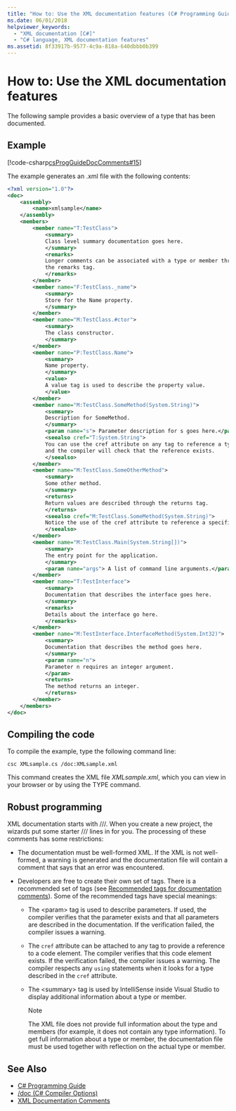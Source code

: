 ```yaml
---
title: "How to: Use the XML documentation features (C# Programming Guide)"
ms.date: 06/01/2018
helpviewer_keywords: 
  - "XML documentation [C#]"
  - "C# language, XML documentation features"
ms.assetid: 8f33917b-9577-4c9a-818a-640dbbb0b399
---
```

# How to: Use the XML documentation features

The following sample provides a basic overview of a type that has been documented.

## Example

[!code-csharp[csProgGuideDocComments#15](~/samples/snippets/csharp/VS_Snippets_VBCSharp/csProgGuideDocComments/CS/DocComments.cs#15)]

The example generates an .xml file with the following contents:

```xml
<?xml version="1.0"?>
<doc>
    <assembly>
        <name>xmlsample</name>
    </assembly>
    <members>
        <member name="T:TestClass">
            <summary>
            Class level summary documentation goes here.
            </summary>
            <remarks>
            Longer comments can be associated with a type or member through
            the remarks tag.
            </remarks>
        </member>
        <member name="F:TestClass._name">
            <summary>
            Store for the Name property.
            </summary>
        </member>
        <member name="M:TestClass.#ctor">
            <summary>
            The class constructor.
            </summary>
        </member>
        <member name="P:TestClass.Name">
            <summary>
            Name property.
            </summary>
            <value>
            A value tag is used to describe the property value.
            </value>
        </member>
        <member name="M:TestClass.SomeMethod(System.String)">
            <summary>
            Description for SomeMethod.
            </summary>
            <param name="s"> Parameter description for s goes here.</param>
            <seealso cref="T:System.String">
            You can use the cref attribute on any tag to reference a type or member 
            and the compiler will check that the reference exists.
            </seealso>
        </member>
        <member name="M:TestClass.SomeOtherMethod">
            <summary>
            Some other method.
            </summary>
            <returns>
            Return values are described through the returns tag.
            </returns>
            <seealso cref="M:TestClass.SomeMethod(System.String)">
            Notice the use of the cref attribute to reference a specific method.
            </seealso>
        </member>
        <member name="M:TestClass.Main(System.String[])">
            <summary>
            The entry point for the application.
            </summary>
            <param name="args"> A list of command line arguments.</param>
        </member>
        <member name="T:TestInterface">
            <summary>
            Documentation that describes the interface goes here.
            </summary>
            <remarks>
            Details about the interface go here.
            </remarks>
        </member>
        <member name="M:TestInterface.InterfaceMethod(System.Int32)">
            <summary>
            Documentation that describes the method goes here.
            </summary>
            <param name="n">
            Parameter n requires an integer argument.
            </param>
            <returns>
            The method returns an integer.
            </returns>
        </member>
    </members>
</doc>
```

## Compiling the code

To compile the example, type the following command line:

`csc XMLsample.cs /doc:XMLsample.xml`

This command creates the XML file *XMLsample.xml*, which you can view in your browser or by using the TYPE command.

## Robust programming

XML documentation starts with ///. When you create a new project, the wizards put some starter /// lines in for you. The processing of these comments has some restrictions:

- The documentation must be well-formed XML. If the XML is not well-formed, a warning is generated and the documentation file will contain a comment that says that an error was encountered.

- Developers are free to create their own set of tags. There is a recommended set of tags (see [Recommended tags for documentation comments](recommended-tags-for-documentation-comments.md)). Some of the recommended tags have special meanings:

  - The \<param> tag is used to describe parameters. If used, the compiler verifies that the parameter exists and that all parameters are described in the documentation. If the verification failed, the compiler issues a warning.

  - The `cref` attribute can be attached to any tag to provide a reference to a code element. The compiler verifies that this code element exists. If the verification failed, the compiler issues a warning. The compiler respects any `using` statements when it looks for a type described in the `cref` attribute.

  - The \<summary> tag is used by IntelliSense inside Visual Studio to display additional information about a type or member.

    > [!NOTE]
    > The XML file does not provide full information about the type and members (for example, it does not contain any type information). To get full information about a type or member, the documentation file must be used together with reflection on the actual type or member.

## See Also

- [C# Programming Guide](../../../csharp/programming-guide/index.md)  
- [/doc (C# Compiler Options)](../../../csharp/language-reference/compiler-options/doc-compiler-option.md)  
- [XML Documentation Comments](../../../csharp/programming-guide/xmldoc/xml-documentation-comments.md)  
